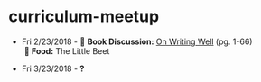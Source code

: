 # curriculum-meetup

- Fri 2/23/2018 - 📖 **Book Discussion:** [On Writing Well](https://www.goodreads.com/book/show/53343.On_Writing_Well) (pg. 1-66)
                  🍗 **Food:** The Little Beet

- Fri 3/23/2018 - **?**
